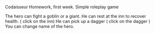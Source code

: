 Codaisseur Homework, first week.
Simple roleplay game

The hero can fight a goblin or a giant.
He can rest at the inn to recover health. ( click on the inn)
He can pick up a dagger ( click on the dagger )
You can change name of the hero.
